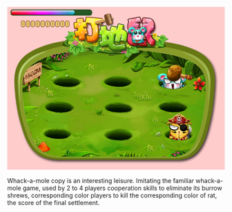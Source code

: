 
![Alt text](./docs/hitMole.png)


Whack-a-mole copy is an interesting leisure. Imitating the familiar whack-a-mole game, used by 2 to 4 players cooperation skills to eliminate its burrow shrews, corresponding color players to kill the corresponding color of rat, the score of the final settlement. 